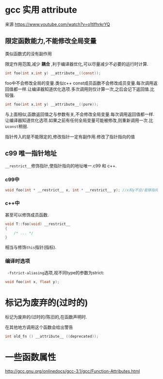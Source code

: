 # gcc 实用 attribute

来源 https://www.youtube.com/watch?v=o1tlfhrkrYQ

## 限定函数能力,不能修改全局变量

类似函数式的没有副作用

限定作用范围,减少 **耦合** ,利于编译器优化,可以尽量减少不必要的运行时计算.

```c
int foo(int x,int y) __attribute__((const));
```

foo中不会修改全局的变量.类似c++ const成员函数不会修改成员变量.每次调用返回值都一样.让编译器知道优化选项.多次调用则仅计算一次,之后会记下返回值.比较强.

```c
int foo(int x,int y) __attribute__((pure));
```

与上面相似,函数返回值之与参数有关,不会修改全局变量.每次调用返回值都一样.让编译器知道优化选项.如果之前有任何全局变量可能被修改,则重新调用一次.比u`const`稍弱.

指针传入的是不能限定的,修改指针一定有副作用.修改了指针指向的值

## c99 唯一指针地址

`__restrict__`修饰指针,使指针指向的地址唯一.c99 和 c++.

### c99中
```c
void foo(int * __restrict__ x, int * __restrict__ y); //x和y不会/能够指向同一个地址.
```
### c++中

甚至可以修饰成员函数.

```c
void T::foo(void) __restrict__ 
{
    /* ... */
}
```
相当与修饰`this`指针(指标).

### 编译时选项

` -fstrict-aliasing`选项,视不同type的参数为strict:
```c
void foo(int x, float y);
```

# 标记为废弃的(过时的)

标记为废弃的/过时的/陈旧的,在函数声明时.

在其他地方调用这个函数会给出警告

```c
int old_fn () __attribute__ ((deprecated));
```

# 一些函数属性

http://gcc.gnu.org/onlinedocs/gcc-3.1/gcc/Function-Attributes.html
